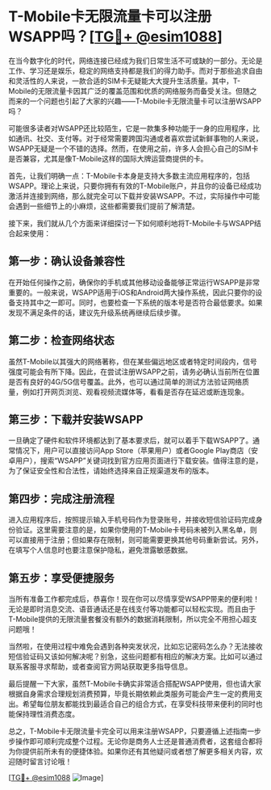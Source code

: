 # T-Mobile卡无限流量卡可以注册WSAPP吗？[[TG💪+ @esim1088](https://t.me/s/esim1088)]

在当今数字化的时代，网络连接已经成为我们日常生活不可或缺的一部分。无论是工作、学习还是娱乐，稳定的网络支持都是我们的得力助手。而对于那些追求自由和灵活性的人来说，一款合适的SIM卡无疑能大大提升生活质量。其中，T-Mobile的无限流量卡因其广泛的覆盖范围和优质的网络服务而备受关注。但随之而来的一个问题也引起了大家的兴趣——T-Mobile卡无限流量卡可以注册WSAPP吗？

可能很多读者对WSAPP还比较陌生，它是一款集多种功能于一身的应用程序，比如通讯、社交、支付等。对于经常需要跨国沟通或者喜欢尝试新鲜事物的人来说，WSAPP无疑是一个不错的选择。然而，在使用之前，许多人会担心自己的SIM卡是否兼容，尤其是像T-Mobile这样的国际大牌运营商提供的卡。

首先，让我们明确一点：T-Mobile卡本身是支持大多数主流应用程序的，包括WSAPP。理论上来说，只要你拥有有效的T-Mobile账户，并且你的设备已经成功激活并连接到网络，那么就完全可以下载并安装WSAPP。不过，实际操作中可能会遇到一些细节上的小麻烦，这些都需要我们提前了解清楚。

接下来，我们就从几个方面来详细探讨一下如何顺利地将T-Mobile卡与WSAPP结合起来使用：

## 第一步：确认设备兼容性

在开始任何操作之前，确保你的手机或其他移动设备能够正常运行WSAPP是非常重要的。一般来说，WSAPP适用于iOS和Android两大操作系统，因此只要你的设备支持其中之一即可。同时，也要检查一下系统的版本号是否符合最低要求。如果发现不满足条件的话，建议先升级系统再继续后续步骤。

## 第二步：检查网络状态

虽然T-Mobile以其强大的网络著称，但在某些偏远地区或者特定时间段内，信号强度可能会有所下降。因此，在尝试注册WSAPP之前，请务必确认当前所在位置是否有良好的4G/5G信号覆盖。此外，也可以通过简单的测试方法验证网络质量，例如打开网页浏览、观看视频流媒体等，看看是否存在延迟或断连现象。

## 第三步：下载并安装WSAPP

一旦确定了硬件和软件环境都达到了基本要求后，就可以着手下载WSAPP了。通常情况下，用户可以直接访问App Store（苹果用户）或者Google Play商店（安卓用户），搜索“WSAPP”关键词找到官方应用页面进行下载安装。值得注意的是，为了保证安全性和合法性，请始终选择来自正规渠道发布的版本。

## 第四步：完成注册流程

进入应用程序后，按照提示输入手机号码作为登录账号，并接收短信验证码完成身份验证。这里需要注意的是，如果你使用的T-Mobile卡号码未被列入黑名单，则可以直接用于注册；但如果存在限制，则可能需要更换其他号码重新尝试。另外，在填写个人信息时也要注意保护隐私，避免泄露敏感数据。

## 第五步：享受便捷服务

当所有准备工作都完成后，恭喜你！现在你可以尽情享受WSAPP带来的便利啦！无论是即时消息交流、语音通话还是在线支付等功能都可以轻松实现。而且由于T-Mobile提供的无限流量套餐没有额外的数据消耗限制，所以完全不用担心超支问题哦！

当然啦，在使用过程中难免会遇到各种突发状况，比如忘记密码怎么办？无法接收短信验证码又该如何解决呢？别急，这些问题都有相应的解决方案。比如可以通过联系客服寻求帮助，或者查阅官方网站获取更多指导信息。

最后提醒一下大家，虽然T-Mobile卡确实非常适合搭配WSAPP使用，但也请大家根据自身需求合理规划消费预算，毕竟长期依赖此类服务可能会产生一定的费用支出。希望每位朋友都能找到最适合自己的组合方式，在享受科技带来便利的同时也能保持理性消费态度。

总之，T-Mobile卡无限流量卡完全可以用来注册WSAPP，只要遵循上述指南一步步操作即可顺利完成整个过程。无论你是商务人士还是普通消费者，这套组合都将为你提供前所未有的便捷体验。如果你还有其他疑问或者想了解更多相关内容，欢迎随时留言讨论哦！

[[TG💪+ @esim1088](https://t.me/s/esim1088) ![Image](https://i.postimg.cc/4NQfJmqS/Snipaste-2025-05-13-00-14-12.png)]